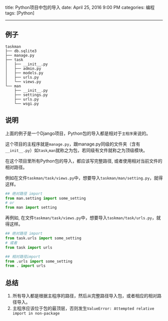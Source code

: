 title: Python项目中包的导入
date: April 25, 2016 9:00 PM
categories: 编程
tags: [Python]


----

## 例子
```
taskman
├── db.sqlite3
├── manage.py
├── task
│   ├── __init__.py
│   ├── admin.py
│   ├── models.py
│   ├── urls.py
│   └── views.py
└── man
    ├── __init__.py 
    ├── settings.py 
    ├── urls.py 
    └── wsgi.py 
```

## 说明
上面的例子是一个Django项目，Python包的导入都是相对于`主程序`来说的。

这个项目的主程序就是`manage.py`，跟manage.py同级的文件夹（含有`__init__.py`）如`task`,`man`就称之为包，若同级有文件就称之为顶级模块。

在这个项目里所有Python包的导入，都应该写完整路径, 或者使用相对当前文件的相对路径。

例如在文件`taskman/task/views.py`中，想要导入`taskman/man/setting.py`，就得这样。
```python
## 绝对路径 import
from man.setting import some_setting
# or 
from man import setting
```

再例如, 在文件`taskman/task/views.py`中，想要导入`taskman/task/urls.py`，就得这样。
```python
## 绝对路径 import 
from task.urls import some_setting
# 或者
from task import urls

## 相对路径import
from .urls import some_setting
from . import urls
```

## 总结
1. 所有导入都是根据主程序的路径，然后从完整路径导入包，或者相应的相对路径导入。
2. 主程序应该位于包的最顶层，否则发生`ValueError: Attempted relative import in non-package`


